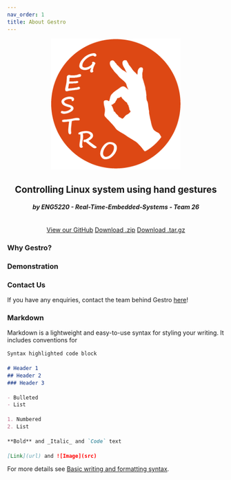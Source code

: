```yaml
---
nav_order: 1
title: About Gestro
---
```



<div align="center">
  <a href="https://randomguy-coder.github.io/Gestro/">
    <img src="assets/gestro_logo.png" alt="Gestro Logo" width="300">
  </a>
</div>

<h2 align="center">Controlling Linux system using hand gestures</h2>
<i><h4 align="center">by ENG5220 - Real-Time-Embedded-Systems - Team 26</h4></i>
<br>
<div align="center">
  <a href="https://github.com/RandomGuy-coder/Gestro" class="btn">View our GitHub</a>
  <a href="" class="btn">Download .zip</a>
  <a href="" class="btn">Download .tar.gz</a>
</div>


### Why Gestro?


### Demonstration


### Contact Us
If you have any enquiries, contact the team behind Gestro [here](about_the_team)!


### Markdown

Markdown is a lightweight and easy-to-use syntax for styling your writing. It includes conventions for

```markdown
Syntax highlighted code block

# Header 1
## Header 2
### Header 3

- Bulleted
- List

1. Numbered
2. List

**Bold** and _Italic_ and `Code` text

[Link](url) and ![Image](src)
```

For more details see [Basic writing and formatting syntax](https://docs.github.com/en/github/writing-on-github/getting-started-with-writing-and-formatting-on-github/basic-writing-and-formatting-syntax).
